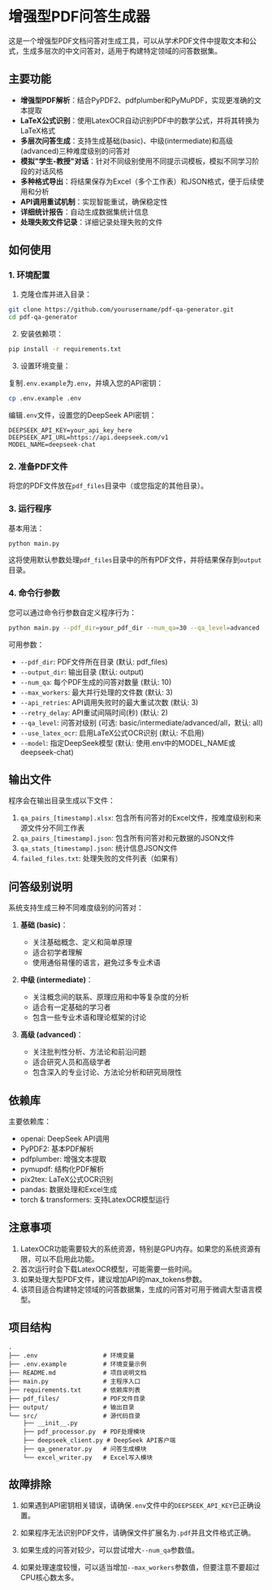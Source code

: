 # 增强型PDF问答生成器

这是一个增强型PDF文档问答对生成工具，可以从学术PDF文件中提取文本和公式，生成多层次的中文问答对，适用于构建特定领域的问答数据集。

## 主要功能

- **增强型PDF解析**：结合PyPDF2、pdfplumber和PyMuPDF，实现更准确的文本提取
- **LaTeX公式识别**：使用LatexOCR自动识别PDF中的数学公式，并将其转换为LaTeX格式
- **多层次问答生成**：支持生成基础(basic)、中级(intermediate)和高级(advanced)三种难度级别的问答对
- **模拟"学生-教授"对话**：针对不同级别使用不同提示词模板，模拟不同学习阶段的对话风格
- **多种格式导出**：将结果保存为Excel（多个工作表）和JSON格式，便于后续使用和分析
- **API调用重试机制**：实现智能重试，确保稳定性
- **详细统计报告**：自动生成数据集统计信息
- **处理失败文件记录**：详细记录处理失败的文件

## 如何使用

### 1. 环境配置

1. 克隆仓库并进入目录：

```bash
git clone https://github.com/yourusername/pdf-qa-generator.git
cd pdf-qa-generator
```

2. 安装依赖项：

```bash
pip install -r requirements.txt
```

3. 设置环境变量：

复制`.env.example`为`.env`，并填入您的API密钥：

```bash
cp .env.example .env
```

编辑`.env`文件，设置您的DeepSeek API密钥：

```
DEEPSEEK_API_KEY=your_api_key_here
DEEPSEEK_API_URL=https://api.deepseek.com/v1
MODEL_NAME=deepseek-chat
```

### 2. 准备PDF文件

将您的PDF文件放在`pdf_files`目录中（或您指定的其他目录）。

### 3. 运行程序

基本用法：

```bash
python main.py
```

这将使用默认参数处理`pdf_files`目录中的所有PDF文件，并将结果保存到`output`目录。

### 4. 命令行参数

您可以通过命令行参数自定义程序行为：

```bash
python main.py --pdf_dir=your_pdf_dir --num_qa=30 --qa_level=advanced
```

可用参数：

- `--pdf_dir`: PDF文件所在目录 (默认: pdf_files)
- `--output_dir`: 输出目录 (默认: output)
- `--num_qa`: 每个PDF生成的问答对数量 (默认: 10)
- `--max_workers`: 最大并行处理的文件数 (默认: 3)
- `--api_retries`: API调用失败时的最大重试次数 (默认: 3)
- `--retry_delay`: API重试间隔时间(秒) (默认: 2)
- `--qa_level`: 问答对级别 (可选: basic/intermediate/advanced/all，默认: all)
- `--use_latex_ocr`: 启用LaTeX公式OCR识别 (默认: 不启用)
- `--model`: 指定DeepSeek模型 (默认: 使用.env中的MODEL_NAME或deepseek-chat)

## 输出文件

程序会在输出目录生成以下文件：

1. `qa_pairs_[timestamp].xlsx`: 包含所有问答对的Excel文件，按难度级别和来源文件分不同工作表
2. `qa_pairs_[timestamp].json`: 包含所有问答对和元数据的JSON文件
3. `qa_stats_[timestamp].json`: 统计信息JSON文件
4. `failed_files.txt`: 处理失败的文件列表（如果有）

## 问答级别说明

系统支持生成三种不同难度级别的问答对：

1. **基础 (basic)**：
   - 关注基础概念、定义和简单原理
   - 适合初学者理解
   - 使用通俗易懂的语言，避免过多专业术语

2. **中级 (intermediate)**：
   - 关注概念间的联系、原理应用和中等复杂度的分析
   - 适合有一定基础的学习者
   - 包含一些专业术语和理论框架的讨论

3. **高级 (advanced)**：
   - 关注批判性分析、方法论和前沿问题
   - 适合研究人员和高级学者
   - 包含深入的专业讨论、方法论分析和研究局限性

## 依赖库

主要依赖库：

- openai: DeepSeek API调用
- PyPDF2: 基本PDF解析
- pdfplumber: 增强文本提取
- pymupdf: 结构化PDF解析
- pix2tex: LaTeX公式OCR识别
- pandas: 数据处理和Excel生成
- torch & transformers: 支持LatexOCR模型运行

## 注意事项

1. LatexOCR功能需要较大的系统资源，特别是GPU内存。如果您的系统资源有限，可以不启用此功能。
2. 首次运行时会下载LatexOCR模型，可能需要一些时间。
3. 如果处理大型PDF文件，建议增加API的max_tokens参数。
4. 该项目适合构建特定领域的问答数据集，生成的问答对可用于微调大型语言模型。

## 项目结构

```
.
├── .env                  # 环境变量
├── .env.example          # 环境变量示例
├── README.md             # 项目说明文档
├── main.py               # 主程序入口
├── requirements.txt      # 依赖库列表
├── pdf_files/            # PDF文件目录
├── output/               # 输出目录
└── src/                  # 源代码目录
    ├── __init__.py
    ├── pdf_processor.py  # PDF处理模块
    ├── deepseek_client.py # DeepSeek API客户端
    ├── qa_generator.py   # 问答生成模块
    └── excel_writer.py   # Excel写入模块
```

## 故障排除

1. 如果遇到API密钥相关错误，请确保`.env`文件中的`DEEPSEEK_API_KEY`已正确设置。

2. 如果程序无法识别PDF文件，请确保文件扩展名为`.pdf`并且文件格式正确。

3. 如果生成的问答对较少，可以尝试增大`--num_qa`参数值。

4. 如果处理速度较慢，可以适当增加`--max_workers`参数值，但要注意不要超过CPU核心数太多。